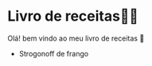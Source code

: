 # Livro de receitas:man_cook:

Olá! bem vindo ao meu livro de receitas :wave:

- Strogonoff de frango

  
